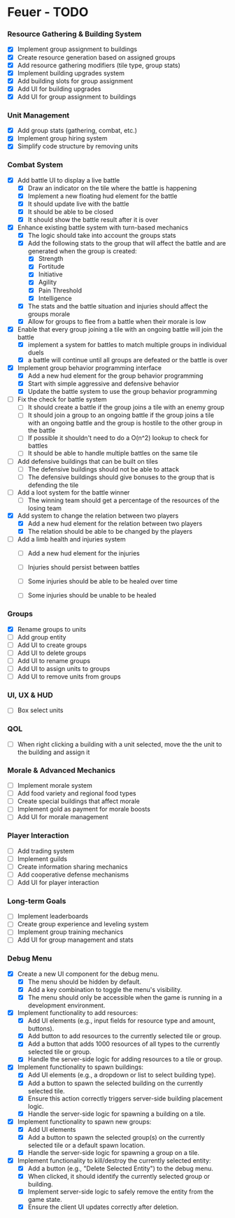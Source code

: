 # Feuer - TODO

### Resource Gathering & Building System

- [x] Implement group assignment to buildings
- [x] Create resource generation based on assigned groups
- [x] Add resource gathering modifiers (tile type, group stats)
- [x] Implement building upgrades system
- [x] Add building slots for group assignment
- [x] Add UI for building upgrades
- [x] Add UI for group assignment to buildings

### Unit Management

- [x] Add group stats (gathering, combat, etc.)
- [x] Implement group hiring system
- [x] Simplify code structure by removing units

### Combat System

- [x] Add battle UI to display a live battle
  - [x] Draw an indicator on the tile where the battle is happening
  - [x] Implement a new floating hud element for the battle
  - [x] It should update live with the battle
  - [x] It should be able to be closed
  - [x] It should show the battle result after it is over
- [x] Enhance existing battle system with turn-based mechanics
  - [x] The logic should take into account the groups stats
  - [x] Add the following stats to the group that will affect the battle and are generated when the group is created:
    - [x] Strength
    - [x] Fortitude
    - [x] Initiative
    - [x] Agility
    - [x] Pain Threshold
    - [x] Intelligence
  - [x] The stats and the battle situation and injuries should affect the groups morale
  - [x] Allow for groups to flee from a battle when their morale is low
- [x] Enable that every group joining a tile with an ongoing battle will join the battle
  - [x] implement a system for battles to match multiple groups in individual duels
  - [x] a battle will continue until all groups are defeated or the battle is over
- [x] Implement group behavior programming interface
  - [x] Add a new hud element for the group behavior programming
  - [x] Start with simple aggressive and defensive behavior
  - [x] Update the battle system to use the group behavior programming
- [ ] Fix the check for battle system
  - [ ] It should create a battle if the group joins a tile with an enemy group
  - [ ] It should join a group to an ongoing battle if the group joins a tile with an ongoing battle and the group is hostile to the other group in the battle
  - [ ] If possible it shouldn't need to do a O(n^2) lookup to check for battles
  - [ ] It should be able to handle multiple battles on the same tile
- [ ] Add defensive buildings that can be built on tiles
  - [ ] The defensive buildings should not be able to attack
  - [ ] The defensive buildings should give bonuses to the group that is defending the tile
- [ ] Add a loot system for the battle winner
  - [ ] The winning team should get a percentage of the resources of the losing team
- [x] Add system to change the relation between two players
  - [x] Add a new hud element for the relation between two players
  - [x] The relation should be able to be changed by the players
- [ ] Add a limb health and injuries system
  - [ ] Add a new hud element for the injuries
  - [ ] Injuries should persist between battles
  - [ ] Some injuries should be able to be healed over time
  - [ ] Some injuries should be unable to be healed


### Groups

- [x] Rename groups to units
- [ ] Add group entity
- [ ] Add UI to create groups
- [ ] Add UI to delete groups
- [ ] Add UI to rename groups
- [ ] Add UI to assign units to groups
- [ ] Add UI to remove units from groups

### UI, UX & HUD

- [ ] Box select units


### QOL

- [ ] When right clicking a building with a unit selected, move the the unit to the building and assign it

### Morale & Advanced Mechanics

- [ ] Implement morale system
- [ ] Add food variety and regional food types
- [ ] Create special buildings that affect morale
- [ ] Implement gold as payment for morale boosts
- [ ] Add UI for morale management

### Player Interaction

- [ ] Add trading system
- [ ] Implement guilds
- [ ] Create information sharing mechanics
- [ ] Add cooperative defense mechanisms
- [ ] Add UI for player interaction

### Long-term Goals

- [ ] Implement leaderboards
- [ ] Create group experience and leveling system
- [ ] Implement group training mechanics
- [ ] Add UI for group management and stats

### Debug Menu

- [x] Create a new UI component for the debug menu.
  - [x] The menu should be hidden by default.
  - [x] Add a key combination to toggle the menu's visibility.
  - [x] The menu should only be accessible when the game is running in a development environment.
- [x] Implement functionality to add resources:
  - [x] Add UI elements (e.g., input fields for resource type and amount, buttons).
  - [x] Add button to add resources to the currently selected tile or group.
  - [x] Add a button that adds 1000 resources of all types to the currently selected tile or group.
  - [x] Handle the server-side logic for adding resources to a tile or group.
- [x] Implement functionality to spawn buildings:
  - [x] Add UI elements (e.g., a dropdown or list to select building type).
  - [x] Add a button to spawn the selected building on the currently selected tile.
  - [x] Ensure this action correctly triggers server-side building placement logic.
  - [x] Handle the server-side logic for spawning a building on a tile.
- [x] Implement functionality to spawn new groups:
  - [x] Add UI elements
  - [x] Add a button to spawn the selected group(s) on the currently selected tile or a default spawn location.
  - [x] Handle the server-side logic for spawning a group on a tile.
- [x] Implement functionality to kill/destroy the currently selected entity:
  - [x] Add a button (e.g., "Delete Selected Entity") to the debug menu.
  - [x] When clicked, it should identify the currently selected group or building.
  - [x] Implement server-side logic to safely remove the entity from the game state.
  - [x] Ensure the client UI updates correctly after deletion.

